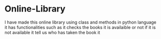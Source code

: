 # Online-Library
I have made this online library using class and methods in python language it has functionalities such as it checks the books it is availaible or not if it is not available it tell us who has taken the book it

